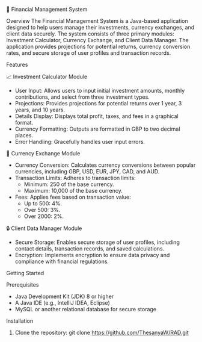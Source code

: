 💼 Financial Management System

Overview
The Financial Management System is a Java-based application designed to help users manage their investments, currency exchanges, and client data securely. The system consists of three primary modules: Investment Calculator, Currency Exchange, and Client Data Manager. The application provides projections for potential returns, currency conversion rates, and secure storage of user profiles and transaction records.

Features

📈 Investment Calculator Module
- User Input: Allows users to input initial investment amounts, monthly contributions, and select from three investment types.
- Projections: Provides projections for potential returns over 1 year, 3 years, and 10 years.
- Details Display: Displays total profit, taxes, and fees in a graphical format.
- Currency Formatting: Outputs are formatted in GBP to two decimal places.
- Error Handling: Gracefully handles user input errors.

💱 Currency Exchange Module
- Currency Conversion: Calculates currency conversions between popular currencies, including GBP, USD, EUR, JPY, CAD, and AUD.
- Transaction Limits: Adheres to transaction limits:
  - Minimum: 250 of the base currency.
  - Maximum: 10,000 of the base currency.
- Fees: Applies fees based on transaction value:
  - Up to 500: 4%.
  - Over 500: 3%.
  - Over 2000: 2%.

🔒 Client Data Manager Module
- Secure Storage: Enables secure storage of user profiles, including contact details, transaction records, and saved calculations.
- Encryption: Implements encryption to ensure data privacy and compliance with financial regulations.

Getting Started

Prerequisites
- Java Development Kit (JDK) 8 or higher
- A Java IDE (e.g., IntelliJ IDEA, Eclipse)
- MySQL or another relational database for secure storage

Installation
1. Clone the repository:
   git clone https://github.com/ThesanyaW/RAD.git

